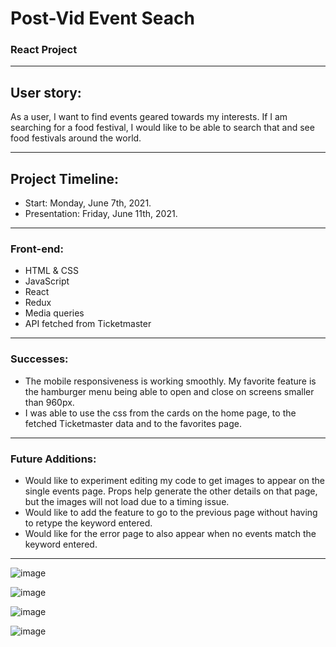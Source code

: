 # Post-Vid Event Seach 

### React Project
---

## User story:
As a user, I want to find events geared towards my interests. If I am searching for a food festival, I would like to be able to search that and see food festivals around the world. 

---

## Project Timeline:
* Start: Monday, June 7th, 2021.
* Presentation: Friday, June 11th, 2021.

---

### Front-end:
* HTML & CSS
* JavaScript
* React 
* Redux
* Media queries
* API fetched from Ticketmaster

---


### Successes:

* The mobile responsiveness is working smoothly. My favorite feature is the hamburger menu being able to open and close on screens smaller than 960px. 
* I was able to use the css from the cards on the home page, to the fetched Ticketmaster data and to the favorites page. 
---

### Future Additions:

* Would like to experiment editing my code to get images to appear on the single events page. Props help generate the other details on that page, but the images will not load due to a timing issue.
* Would like to add the feature to go to the previous page without having to retype the keyword entered.
* Would like for the error page to also appear when no events match the keyword entered. 

---
![image](https://user-images.githubusercontent.com/79942688/121724640-28111980-cab6-11eb-9a90-0d8e7eec6776.png)

![image](https://user-images.githubusercontent.com/79942688/121724737-4aa33280-cab6-11eb-894a-640a61fe53d7.png)

![image](https://user-images.githubusercontent.com/79942688/121724802-627ab680-cab6-11eb-8287-a885228fb9ed.png)

![image](https://user-images.githubusercontent.com/79942688/121724841-70c8d280-cab6-11eb-80db-abaf9c0996d6.png)


